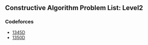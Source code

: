 ## Constructive Algorithm Problem List: Level2


### Codeforces
- [1345D](ad_hoc/constructive_algorithm/l2-cf-1345D)
- [1350D](ad_hoc/constructive_algorithm/l2-cf-1350D)


